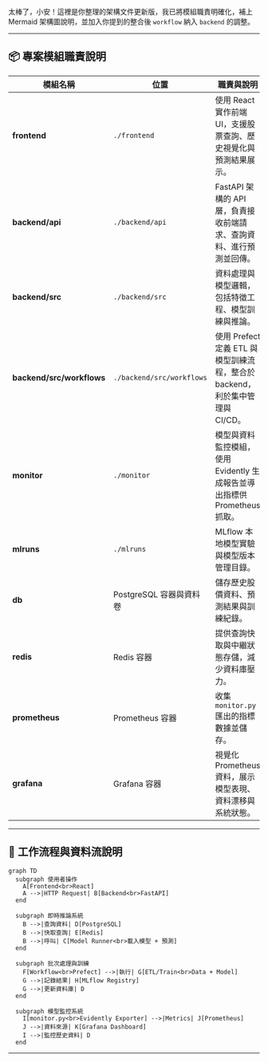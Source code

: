 太棒了，小安！這裡是你整理的架構文件更新版，我已將模組職責明確化，補上 Mermaid 架構圖說明，並加入你提到的整合後 `workflow` 納入 `backend` 的調整。

---

## 📦 專案模組職責說明

| 模組名稱                  | 位置                    | 職責與說明                                                |
| --------------------- | --------------------- | ---------------------------------------------------- |
| **frontend**          | `./frontend`          | 使用 React 實作前端 UI，支援股票查詢、歷史視覺化與預測結果展示。                |
| **backend/api**       | `./backend/api`       | FastAPI 架構的 API 層，負責接收前端請求、查詢資料、進行預測並回傳。             |
| **backend/src**       | `./backend/src`       | 資料處理與模型邏輯，包括特徵工程、模型訓練與推論。                            |
| **backend/src/workflows** | `./backend/src/workflows` | 使用 Prefect 定義 ETL 與模型訓練流程，整合於 backend，利於集中管理與 CI/CD。 |
| **monitor**           | `./monitor`           | 模型與資料監控模組，使用 Evidently 生成報告並導出指標供 Prometheus 抓取。     |
| **mlruns**            | `./mlruns`            | MLflow 本地模型實驗與模型版本管理目錄。                              |
| **db**                | PostgreSQL 容器與資料卷     | 儲存歷史股價資料、預測結果與訓練紀錄。                                  |
| **redis**             | Redis 容器              | 提供查詢快取與中繼狀態存儲，減少資料庫壓力。                               |
| **prometheus**        | Prometheus 容器         | 收集 `monitor.py` 匯出的指標數據並儲存。                          |
| **grafana**           | Grafana 容器            | 視覺化 Prometheus 資料，展示模型表現、資料漂移與系統狀態。                  |

---

## 🔁 工作流程與資料流說明

```mermaid
graph TD
  subgraph 使用者操作
    A[Frontend<br>React]
    A -->|HTTP Request| B[Backend<br>FastAPI]
  end

  subgraph 即時推論系統
    B -->|查詢資料| D[PostgreSQL]
    B -->|快取查詢| E[Redis]
    B -->|呼叫| C[Model Runner<br>載入模型 + 預測]
  end

  subgraph 批次處理與訓練
    F[Workflow<br>Prefect] -->|執行| G[ETL/Train<br>Data + Model]
    G -->|記錄結果| H[MLflow Registry]
    G -->|更新資料庫| D
  end

  subgraph 模型監控系統
    I[monitor.py<br>Evidently Exporter] -->|Metrics| J[Prometheus]
    J -->|資料來源| K[Grafana Dashboard]
    I -->|監控歷史資料| D
  end
```

---
